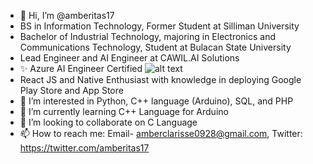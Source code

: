 - 👋 Hi, I’m @amberitas17
- BS in Information Technology, Former Student at Silliman University
- Bachelor of Industrial Technology, majoring in Electronics and Communications Technology, Student at Bulacan State University
- Lead Engineer and AI Engineer at CAWIL.AI Solutions
- ✨ Azure AI Engineer Certified ![alt text](https://learn.microsoft.com/media/learn/certification/badges/microsoft-certified-associate-badge.svg?branch=main)
- React JS and Native Enthusiast with knowledge in deploying Google Play Store and App Store
- 👀 I’m interested in Python, C++ language (Arduino), SQL, and PHP
- 🌱 I’m currently learning C++ Language for Arduino
- 💞️ I’m looking to collaborate on C Language
- 📫 How to reach me: Email- amberclarisse0928@gmail.com, Twitter: https://twitter.com/amberitas17

<!---
amberitas17/amberitas17 is a ✨ special ✨ repository because its `README.md` (this file) appears on your GitHub profile.
You can click the Preview link to take a look at your changes.
--->
